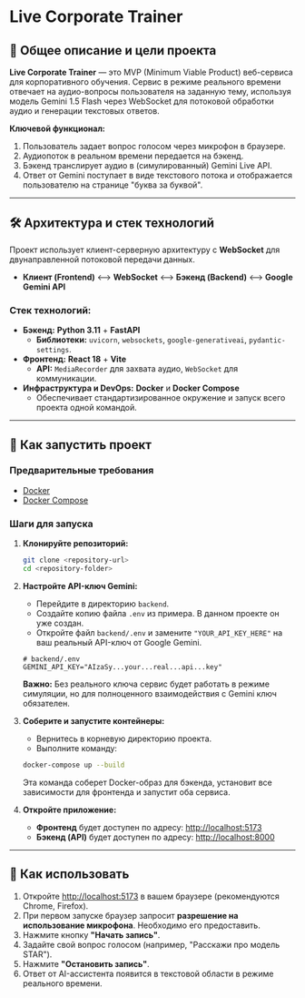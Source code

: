 # Live Corporate Trainer

## 🎯 Общее описание и цели проекта

**Live Corporate Trainer** — это MVP (Minimum Viable Product) веб-сервиса для корпоративного обучения. Сервис в режиме реального времени отвечает на аудио-вопросы пользователя на заданную тему, используя модель Gemini 1.5 Flash через WebSocket для потоковой обработки аудио и генерации текстовых ответов.

**Ключевой функционал:**
1.  Пользователь задает вопрос голосом через микрофон в браузере.
2.  Аудиопоток в реальном времени передается на бэкенд.
3.  Бэкенд транслирует аудио в (симулированный) Gemini Live API.
4.  Ответ от Gemini поступает в виде текстового потока и отображается пользователю на странице "буква за буквой".

---

## 🛠️ Архитектура и стек технологий

Проект использует клиент-серверную архитектуру с **WebSocket** для двунаправленной потоковой передачи данных.

- **Клиент (Frontend)** <--> **WebSocket** <--> **Бэкенд (Backend)** <--> **Google Gemini API**

### Стек технологий:
-   **Бэкенд:** **Python 3.11** + **FastAPI**
    -   **Библиотеки:** `uvicorn`, `websockets`, `google-generativeai`, `pydantic-settings`.
-   **Фронтенд:** **React 18** + **Vite**
    -   **API:** `MediaRecorder` для захвата аудио, `WebSocket` для коммуникации.
-   **Инфраструктура и DevOps:** **Docker** и **Docker Compose**
    -   Обеспечивает стандартизированное окружение и запуск всего проекта одной командой.

---

## 🚀 Как запустить проект

### Предварительные требования
-   [Docker](https://www.docker.com/get-started)
-   [Docker Compose](https://docs.docker.com/compose/install/)

### Шаги для запуска
1.  **Клонируйте репозиторий:**
    ```bash
    git clone <repository-url>
    cd <repository-folder>
    ```

2.  **Настройте API-ключ Gemini:**
    -   Перейдите в директорию `backend`.
    -   Создайте копию файла `.env` из примера. В данном проекте он уже создан.
    -   Откройте файл `backend/.env` и замените `"YOUR_API_KEY_HERE"` на ваш реальный API-ключ от Google Gemini.
    ```
    # backend/.env
    GEMINI_API_KEY="AIzaSy...your...real...api...key"
    ```
    **Важно:** Без реального ключа сервис будет работать в режиме симуляции, но для полноценного взаимодействия с Gemini ключ обязателен.

3.  **Соберите и запустите контейнеры:**
    -   Вернитесь в корневую директорию проекта.
    -   Выполните команду:
    ```bash
    docker-compose up --build
    ```
    Эта команда соберет Docker-образ для бэкенда, установит все зависимости для фронтенда и запустит оба сервиса.

4.  **Откройте приложение:**
    -   **Фронтенд** будет доступен по адресу: [http://localhost:5173](http://localhost:5173)
    -   **Бэкенд (API)** будет доступен по адресу: [http://localhost:8000](http://localhost:8000)

---

## 🎤 Как использовать
1.  Откройте [http://localhost:5173](http://localhost:5173) в вашем браузере (рекомендуются Chrome, Firefox).
2.  При первом запуске браузер запросит **разрешение на использование микрофона**. Необходимо его предоставить.
3.  Нажмите кнопку **"Начать запись"**.
4.  Задайте свой вопрос голосом (например, "Расскажи про модель STAR").
5.  Нажмите **"Остановить запись"**.
6.  Ответ от AI-ассистента появится в текстовой области в режиме реального времени.